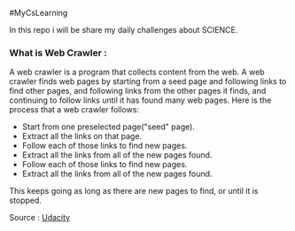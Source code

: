 #MyCsLearning

In this repo i will be share my daily challenges about SCIENCE.

### What is Web Crawler :
A web crawler is a program that collects content from the web. A web crawler finds web pages by
starting from a seed page and following links to find other pages, and following links from the other
pages it finds, and continuing to follow links until it has found many web pages.
Here is the process that a web crawler follows:
* Start from one preselected page("seed" page).
* Extract all the links on that page.
* Follow each of those links to find new pages.
* Extract all the links from all of the new pages found.
* Follow each of those links to find new pages.
* Extract all the links from all of the new pages found.


This keeps going as long as there are new pages to find, or until it is stopped.

Source : [Udacity](https://www.udacity.com)
